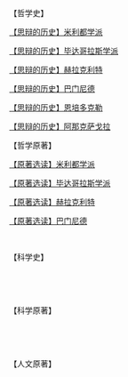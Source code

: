 <p data-pid="MPoKDbKL">【哲学史】</p><p data-pid="Bzx7JTo_"><a href="https://zhuanlan.zhihu.com/p/31122250" class="internal">【思辩的历史】米利都学派</a></p><p data-pid="594cV2rE"><a href="https://zhuanlan.zhihu.com/p/31156293" class="internal">【思辩的历史】毕达哥拉斯学派</a></p><p data-pid="yJqhqnBI"><a href="https://zhuanlan.zhihu.com/p/31309123" class="internal">【思辩的历史】赫拉克利特</a></p><p data-pid="MxUlxfje"><a href="https://zhuanlan.zhihu.com/p/31404948" class="internal">【思辩的历史】巴门尼德</a></p><p data-pid="BZmEJqOG"><a href="https://zhuanlan.zhihu.com/p/31461868" class="internal">【思辩的历史】恩培多克勒</a></p><p data-pid="Mdd6YGB-"><a href="https://zhuanlan.zhihu.com/p/31609415" class="internal">【思辩的历史】阿那克萨戈拉</a></p><p data-pid="Ka1rR_Sg">【哲学原著】</p><p data-pid="Cf-dd9Z3"><a href="https://zhuanlan.zhihu.com/p/31138691" class="internal">【原著选读】米利都学派</a></p><p data-pid="p-6qZk_X"><a href="https://zhuanlan.zhihu.com/p/31385314" class="internal">【原著选读】毕达哥拉斯学派</a></p><p data-pid="OyhMYl8t"><a href="https://zhuanlan.zhihu.com/p/31382858" class="internal">【原著选读】赫拉克利特</a></p><p data-pid="OaX--jKr"><a href="https://zhuanlan.zhihu.com/p/31408170" class="internal">【原著选读】巴门尼德</a></p><p><br></p><p data-pid="YarioDWO">【科学史】</p><p><br></p><p><br></p><p data-pid="Yz8-6N9E">【科学原著】</p><p><br></p><p><br></p><p data-pid="pwR2QWWa">【人文原著】</p>